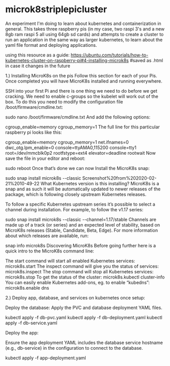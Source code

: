 # microk8striplepicluster
An experiment I'm doing to learn about kubernetes and containerization in general. This takes three raspberry pis (in my case, two raspi 3's and a new 8gb ram raspi 5 all using 64gb sd cards) and attempts to create a cluster to run an application in the same way as larger kubernetes, to learn about the yaml file format and deploying applications.

using this resource as a guide:
https://ubuntu.com/tutorials/how-to-kubernetes-cluster-on-raspberry-pi#4-installing-microk8s
#saved as .html in case it changes in the future

1.) Installing MicroK8s on the pis
Follow this section for each of your Pis. Once completed you will have MicroK8s installed and running everywhere.

SSH into your first Pi and there is one thing we need to do before we get cracking. We need to enable c-groups so the kubelet will work out of the box. To do this you need to modify the configuration file /boot/firmware/cmdline.txt:

sudo nano /boot/firmware/cmdline.txt
And add the following options:

cgroup_enable=memory cgroup_memory=1
The full line for this particular raspberry pi looks like this:

cgroup_enable=memory cgroup_memory=1 net.ifnames=0 dwc_otg.lpm_enable=0 console=ttyAMA0,115200 console=tty1 root=/dev/mmcblk0p2 rootfstype=ext4 elevator=deadline rootwait
Now save the file in your editor and reboot:

sudo reboot
Once that’s done we can now Install the MicroK8s snap:

sudo snap install microk8s --classic
Screenshot%20from%202020-02-21%2010-49-22
What Kubernetes version is this installing?
MicroK8s is a snap and as such it will be automatically updated to newer releases of the package, which is following closely upstream Kubernetes releases.

To follow a specific Kubernetes upstream series it’s possible to select a channel during installation. For example, to follow the v1.17 series:

sudo snap install microk8s --classic --channel=1.17/stable
Channels are made up of a track (or series) and an expected level of stability, based on MicroK8s releases (Stable, Candidate, Beta, Edge). For more information about which releases are available, run:

snap info microk8s
Discovering MicroK8s
Before going further here is a quick intro to the MicroK8s command line:

The start command will start all enabled Kubernetes services: microk8s.start
The inspect command will give you the status of services: microk8s.inspect
The stop command will stop all Kubernetes services: microk8s.stop
To get the status of the cluster: microk8s.kubectl cluster-info
You can easily enable Kubernetes add-ons, eg. to enable “kubedns”: microk8s.enable dns




2.) Deploy app, database, and services on kubernetes once setup:

Deploy the database: Apply the PVC and database deployment YAML files.

kubectl apply -f db-pvc.yaml
kubectl apply -f db-deployment.yaml
kubectl apply -f db-service.yaml

Deploy the app:

Ensure the app deployment YAML includes the database service hostname (e.g., db-service) in the configuration to connect to the database.

kubectl apply -f app-deployment.yaml

